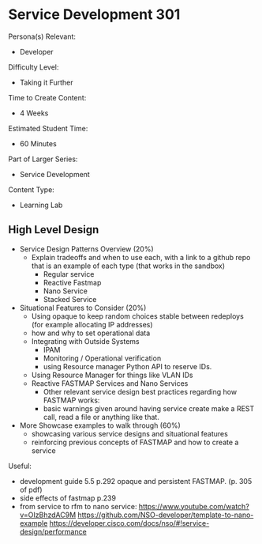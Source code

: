 # Service Development 301

Persona(s) Relevant:

- Developer

Difficulty Level:

- Taking it Further

Time to Create Content:

- 4 Weeks

Estimated Student Time:

- 60 Minutes

Part of Larger Series:

- Service Development

Content Type:

- Learning Lab

## High Level Design

- Service Design Patterns Overview (20%) 
    - Explain tradeoffs and when to use each, with a link to a github repo that is an example of each type (that works in the sandbox)
        - Regular service
        - Reactive Fastmap
        - Nano Service
        - Stacked Service
- Situational Features to Consider (20%)
    - Using opaque to keep random choices stable between redeploys (for example allocating IP addresses)
    - how and why to set operational data
    - Integrating with Outside Systems
        - IPAM 
        - Monitoring / Operational verification
        - using Resource manager Python API to reserve IDs. 
    - Using Resource Manager for things like VLAN IDs
    - Reactive FASTMAP Services and Nano Services 
        - Other relevant service design best practices regarding how FASTMAP works:
        - basic warnings given around having service create make a REST call, read a file or anything like that. 
- More Showcase examples to walk through (60%)
    - showcasing various service designs and situational features
    - reinforcing previous concepts of FASTMAP and how to create a service




Useful:
- development guide 5.5 p.292 opaque and persistent FASTMAP. (p. 305 of pdf) 
- side effects of fastmap p.239
- from service to rfm to nano service: https://www.youtube.com/watch?v=OIzBhzdAC9M 
    https://github.com/NSO-developer/template-to-nano-example
https://developer.cisco.com/docs/nso/#!service-design/performance
